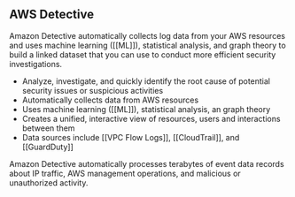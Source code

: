 ## AWS Detective

Amazon Detective automatically collects log data from your AWS resources and uses machine learning ([[ML]]), statistical analysis, and graph theory to build a linked dataset that you can use to conduct more efficient security investigations.

-   Analyze, investigate, and quickly identify the root cause of potential security issues or suspicious activities
-   Automatically collects data from AWS resources
-   Uses machine learning ([[ML]]), statistical analysis, an graph theory
-   Creates a unified, interactive view of resources, users and interactions between them
-   Data sources include [[VPC Flow Logs]], [[CloudTrail]], and [[GuardDuty]]

Amazon Detective automatically processes terabytes of event data records about IP traffic, AWS management operations, and malicious or unauthorized activity.
